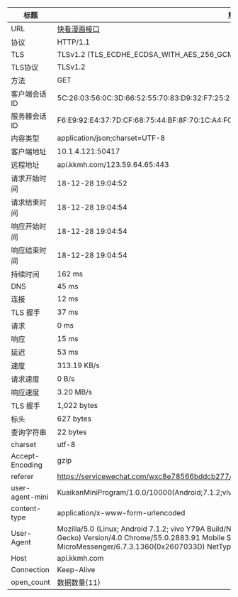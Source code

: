 
标题 | 解释
---|---|
URL | [快看漫画接口](https://api.kkmh.com/mini/v1/comic/discovery/discovery_list?open_count=11&gender=0)
协议 | HTTP/1.1
TLS|TLSv1.2 (TLS_ECDHE_ECDSA_WITH_AES_256_GCM_SHA384)
TLS协议|TLSv1.2
方法|GET
客户端会话 ID|5C:26:03:56:0C:3D:66:52:55:70:83:D9:32:F7:25:21:33:0A:54:FC:49:64:14:46:59:7F:3B:84:BD:B9:DB:91
服务器会话 ID|F6:E9:92:E4:37:7D:CF:68:75:44:BF:8F:70:1C:A4:FC:F7:76:72:99:AA:CF:E4:FD:68:1A:83:52:5D:FA:82:E3
内容类型|application/json;charset=UTF-8
客户端地址|10.1.4.121:50417
远程地址|api.kkmh.com/123.59.64.65:443
请求开始时间|	18-12-28 19:04:52
请求结束时间|	18-12-28 19:04:54
响应开始时间|	18-12-28 19:04:54
响应结束时间|	18-12-28 19:04:54
持续时间|	162 ms
DNS|	45 ms
连接|	12 ms
TLS 握手|	37 ms
请求|	0 ms
响应|	15 ms
延迟|	53 ms
速度|	313.19 KB/s
请求速度|	0 B/s
响应速度|	3.20 MB/s
TLS 握手|	1,022 bytes
标头|	627 bytes
查询字符串|	22 bytes
charset	|utf-8
Accept-Encoding|	gzip
referer|	https://servicewechat.com/wxc8e78566bddcb277/19/page-frame.html
user-agent-mini|	KuaikanMiniProgram/1.0.0/10000(Android;7.1.2;vivo;wechat;WIFI;1440*720)
content-type|	application/x-www-form-urlencoded
User-Agent|	Mozilla/5.0 (Linux; Android 7.1.2; vivo Y79A Build/N2G47H; wv) AppleWebKit/537.36 (KHTML, like Gecko) Version/4.0 Chrome/55.0.2883.91 Mobile Safari/537.36 MicroMessenger/6.7.3.1360(0x2607033D) NetType/WIFI Language/zh_CN Process/appbrand2
Host|	api.kkmh.com
Connection	|Keep-Alive
open_count| 数据数量{11}
